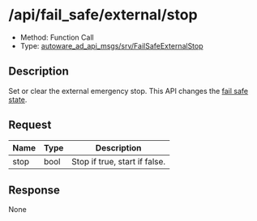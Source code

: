 # /api/fail_safe/external/stop

- Method: Function Call
- Type: [autoware_ad_api_msgs/srv/FailSafeExternalStop](../type/autoware_ad_api_msgs/srv/fail_safe_external_stop.md)

## Description

Set or clear the external emergency stop. This API changes the [fail safe state](../features/fail-safe-state.md).

## Request

| Name | Type | Description                   |
| ---- | ---- | ----------------------------- |
| stop | bool | Stop if true, start if false. |

## Response

None
